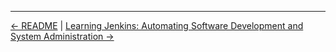 

<!-- FooterStart -->
---
[← README](../05_0_jenkins_build_agents_and_cloud_runners/README.md) | [Learning Jenkins: Automating Software Development and System Administration →](../../README.md)
<!-- FooterEnd -->
